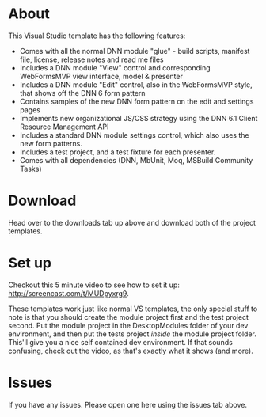 About
=====

This Visual Studio template has the following features:

* Comes with all the normal DNN module "glue" - build scripts, manifest file, license, release notes and read me files
* Includes a DNN module "View" control and corresponding WebFormsMVP view interface, model & presenter
* Includes a DNN module "Edit" control, also in the WebFormsMVP style, that shows off the DNN 6 form pattern
* Contains samples of the new DNN form pattern on the edit and settings pages
* Implements new organizational JS/CSS strategy using the DNN 6.1 Client Resource Management API
* Includes a standard DNN module settings control, which also uses the new form patterns.
* Includes a test project, and a test fixture for each presenter.
* Comes with all dependencies (DNN, MbUnit, Moq, MSBuild Community Tasks)

Download
========
Head over to the downloads tab up above and download both of the project templates.

Set up
======
Checkout this 5 minute video to see how to set it up: http://screencast.com/t/MUDpyxrg9. 

These templates work just like normal VS templates, the only special stuff to note is that you should create the module project first and the test project second. Put the module project in the DesktopModules folder of your dev environment, and then put the tests project *inside* the module project folder. This'll give you a nice self contained dev environment. If that sounds confusing, check out the video, as that's exactly what it shows (and more).

Issues
======
If you have any issues. Please open one here using the issues tab above.